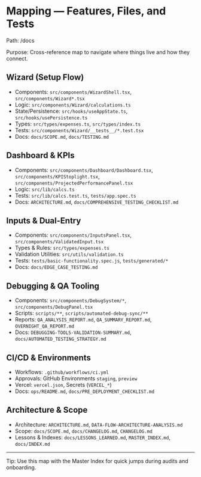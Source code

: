 # Mapping — Features, Files, and Tests
Path: /docs

Purpose: Cross-reference map to navigate where things live and how they connect.

## Wizard (Setup Flow)
- Components: `src/components/WizardShell.tsx`, `src/components/Wizard*.tsx`
- Logic: `src/components/Wizard/calculations.ts`
- State/Persistence: `src/hooks/useAppState.ts`, `src/hooks/usePersistence.ts`
- Types: `src/types/expenses.ts`, `src/types/index.ts`
- Tests: `src/components/Wizard/__tests__/*.test.tsx`
- Docs: `docs/SCOPE.md`, `docs/TESTING.md`

## Dashboard & KPIs
- Components: `src/components/Dashboard/Dashboard.tsx`, `src/components/KPIStoplight.tsx`, `src/components/ProjectedPerformancePanel.tsx`
- Logic: `src/lib/calcs.ts`
- Tests: `src/lib/calcs.test.ts`, `tests/app.spec.ts`
- Docs: `ARCHITECTURE.md`, `docs/COMPREHENSIVE_TESTING_CHECKLIST.md`

## Inputs & Dual-Entry
- Components: `src/components/InputsPanel.tsx`, `src/components/ValidatedInput.tsx`
- Types & Rules: `src/types/expenses.ts`
- Validation Utilities: `src/utils/validation.ts`
- Tests: `tests/basic-functionality.spec.js`, `tests/generated/*`
- Docs: `docs/EDGE_CASE_TESTING.md`

## Debugging & QA Tooling
- Components: `src/components/DebugSystem/*`, `src/components/DebugPanel.tsx`
- Scripts: `scripts/**`, `scripts/automated-debug-sync/**`
- Reports: `QA_ANALYSIS_REPORT.md`, `QA_SUMMARY_REPORT.md`, `OVERNIGHT_QA_REPORT.md`
- Docs: `DEBUGGING-TOOLS-VALIDATION-SUMMARY.md`, `docs/AUTOMATED_TESTING_STRATEGY.md`

## CI/CD & Environments
- Workflows: `.github/workflows/ci.yml`
- Approvals: GitHub Environments `staging`, `preview`
- Vercel: `vercel.json`, Secrets (`VERCEL_*`)
- Docs: `ops/README.md`, `docs/PRE_DEPLOYMENT_CHECKLIST.md`

## Architecture & Scope
- Architecture: `ARCHITECTURE.md`, `DATA-FLOW-ARCHITECTURE-ANALYSIS.md`
- Scope: `docs/SCOPE.md`, `docs/CHANGELOG.md`, `CHANGELOG.md`
- Lessons & Indexes: `docs/LESSONS_LEARNED.md`, `MASTER_INDEX.md`, `docs/INDEX.md`

---

Tip: Use this map with the Master Index for quick jumps during audits and onboarding.
